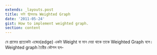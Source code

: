 ```yaml
---
extends: _layouts.post
title: ডাটা স্ট্রাকচারঃ Weighted Graph
date: '2011-05-24'
gist: How to implement weighted graph.
section: content
---
```


যে গ্রাফের প্রত্যেকটা এজের(edge) একটা Weight বা মান দেয়া থাকে তাকে Weighted Graph বলে। Weighted graph তৈরীর কৌশল হল-

<script src="https://gist.github.com/milon/c71e9c066dca9fb7707525cb2b514cdc.js">
</script>
